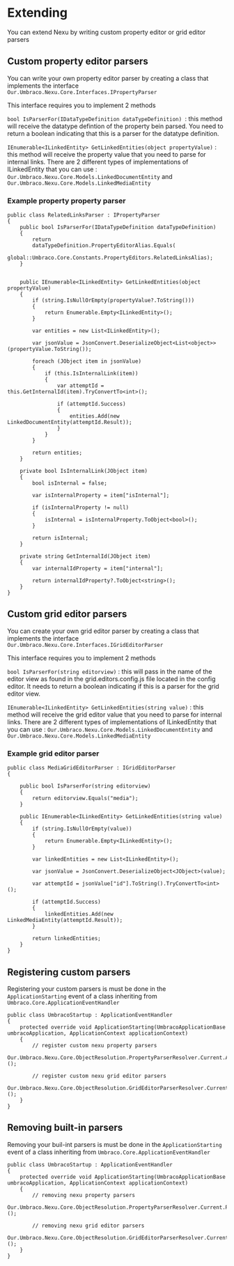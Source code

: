 # Extending #

You can extend Nexu by writing custom property editor or grid editor parsers

## Custom property editor parsers ##

You can write your own property editor parser by creating a class that implements the interface ` Our.Umbraco.Nexu.Core.Interfaces.IPropertyParser`

This interface requires you to implement 2 methods

`bool IsParserFor(IDataTypeDefinition dataTypeDefinition) `: this method will receive the datatype defintion of the property bein parsed. You need to return a boolean indicating that this is a parser for the datatype definition.

`IEnumerable<ILinkedEntity> GetLinkedEntities(object propertyValue)` : this method will receive the property value that you need to parse for internal links. There are 2 different types of implementations of ILinkedEntity that you can use : `Our.Umbraco.Nexu.Core.Models.LinkedDocumentEntity` and `Our.Umbraco.Nexu.Core.Models.LinkedMediaEntity`

### Example property property parser ###

    public class RelatedLinksParser : IPropertyParser
    {
	    public bool IsParserFor(IDataTypeDefinition dataTypeDefinition)
	    {
		    return
		    dataTypeDefinition.PropertyEditorAlias.Equals(
		    global::Umbraco.Core.Constants.PropertyEditors.RelatedLinksAlias);
	    }
    
    
	    public IEnumerable<ILinkedEntity> GetLinkedEntities(object propertyValue)
	    {
		    if (string.IsNullOrEmpty(propertyValue?.ToString()))
		    {
		    	return Enumerable.Empty<ILinkedEntity>();
		    }
	    
		    var entities = new List<ILinkedEntity>();
		    
		    var jsonValue = JsonConvert.DeserializeObject<List<object>>(propertyValue.ToString());
		    
		    foreach (JObject item in jsonValue)
		    {
			    if (this.IsInternalLink(item))
			    {
			    	var attemptId = this.GetInternalId(item).TryConvertTo<int>();
			    
				    if (attemptId.Success)
				    {
				    	entities.Add(new LinkedDocumentEntity(attemptId.Result));
				    }
		    	}
		    }
		    
		    return entities;
	    }
	       
	    private bool IsInternalLink(JObject item)
	    {
		    bool isInternal = false;
		    
		    var isInternalProperty = item["isInternal"];
		    
		    if (isInternalProperty != null)
		    {
		    	isInternal = isInternalProperty.ToObject<bool>();
		    }
		    
		    return isInternal;
	    }
	    
	    private string GetInternalId(JObject item)
	    {
		    var internalIdProperty = item["internal"];
		    
		    return internalIdProperty?.ToObject<string>();
	    }
    }
    

## Custom grid editor parsers ##

You can create your own grid editor parser by creating a class that implements the interface `Our.Umbraco.Nexu.Core.Interfaces.IGridEditorParser`

This interface requires you to implement 2 methods

`bool IsParserFor(string editorview)` : this will pass in the name of the editor view as found in the grid.editors.config.js file located in the config editor. It needs to return a boolean indicating if this is a parser for the grid editor view.

`IEnumerable<ILinkedEntity> GetLinkedEntities(string value)` :  this method will receive the grid editor value that you need to parse for internal links. There are 2 different types of implementations of ILinkedEntity that you can use : `Our.Umbraco.Nexu.Core.Models.LinkedDocumentEntity` and `Our.Umbraco.Nexu.Core.Models.LinkedMediaEntity`

### Example grid editor parser ###

	public class MediaGridEditorParser : IGridEditorParser
    {
        
        public bool IsParserFor(string editorview)
        {
            return editorview.Equals("media");
        }
        
        public IEnumerable<ILinkedEntity> GetLinkedEntities(string value)
        {
            if (string.IsNullOrEmpty(value))
            {
                return Enumerable.Empty<ILinkedEntity>();
            }

            var linkedEntities = new List<ILinkedEntity>();

            var jsonValue = JsonConvert.DeserializeObject<JObject>(value);

            var attemptId = jsonValue["id"].ToString().TryConvertTo<int>();

            if (attemptId.Success)
            {
                linkedEntities.Add(new LinkedMediaEntity(attemptId.Result));
            }

            return linkedEntities;
        }
    }


## Registering custom parsers ##

Registering your custom parsers is must be done in the `ApplicationStarting` event of a class inheriting from `Umbraco.Core.ApplicationEventHandler`

	public class UmbracoStartup : ApplicationEventHandler
    {
		protected override void ApplicationStarting(UmbracoApplicationBase umbracoApplication, ApplicationContext applicationContext)
		{	
			// register custom nexu property parsers
            Our.Umbraco.Nexu.Core.ObjectResolution.PropertyParserResolver.Current.AddType<CustomPropertyParser>();
			
			// register custom nexu grid editor parsers
			Our.Umbraco.Nexu.Core.ObjectResolution.GridEditorParserResolver.Current.AddType<CustomGridEditorParser>();
		}
    }


## Removing built-in parsers ##

Removing your buil-int parsers is must be done in the `ApplicationStarting` event of a class inheriting from `Umbraco.Core.ApplicationEventHandler`

	public class UmbracoStartup : ApplicationEventHandler
    {
		protected override void ApplicationStarting(UmbracoApplicationBase umbracoApplication, ApplicationContext applicationContext)
		{	
			// removing nexu property parsers
            Our.Umbraco.Nexu.Core.ObjectResolution.PropertyParserResolver.Current.RemoveType<CustomPropertyParser>();
			
			// removing nexu grid editor parsers
			Our.Umbraco.Nexu.Core.ObjectResolution.GridEditorParserResolver.Current.RemoveType<CustomGridEditorParser>();
		}
    }
